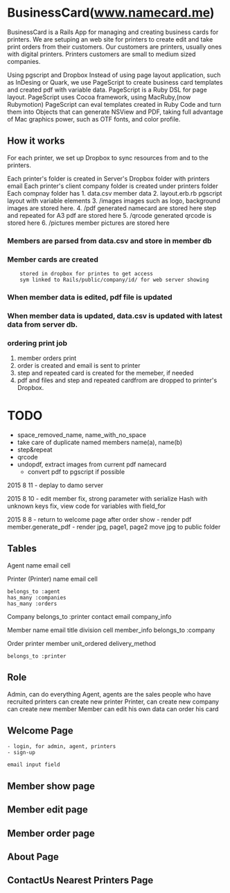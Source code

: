 # BusinessCard(www.namecard.me)

BusinessCard is a Rails App for managing and creating business cards for printers. We are setuping an web site for printers to create edit and take print orders from their customers.
Our customers are printers, usually ones with digital printers.
Printers customers are small to medium sized companies.

Using pgscript and Dropbox
Instead of using page layout application, such as InDesing or Quark, we use PageScript to create business card templates and created pdf with variable data. PageScript is a Ruby DSL for page layout.
PageScript uses Cocoa framework, using MacRuby,(now Rubymotion)
PageScript can eval templates created in Ruby Code and turn them into Objects that can generate NSView and PDF, taking full advantage of Mac graphics power, such as OTF fonts, and color profile.

## How it works
For each printer, we set up Dropbox to sync resources from and to the printers. 

Each printer's folder is created in Server's Dropbox folder with printers email
Each printer's client company folder is created under printers folder
Each compnay folder has 
	1. data.csv
		member data
	2. layout.erb.rb
		pgscript layout with variable elements
	3. /images
		images such as logo, background images are stored here.
	4. /pdf
		generated namecard are stored here
		step and repeated for A3 pdf are stored here
	5. /qrcode
		generated qrcode is stored here
	6. /pictures
		member pictures are stored here
		
### Members are parsed from data.csv and store in member db
### Member cards are created
		stored in dropbox for printes to get access
		sym linked to Rails/public/company/id/ for web server showing
### When member data is edited, pdf file is updated
### When member data is updated, data.csv is updated with latest data from server db.

### ordering print job
1. member orders print 
1. order is created and email is sent to printer
1. step and repeated card is created for the memeber, if needed
1. pdf and files and step and repeated cardfrom are dropped to printer's Dropbox.


# TODO
- space_removed_name, name_with_no_space
- take care of duplicate named members name(a), name(b)
- step&repeat
- qrcode
- undopdf, extract images from current pdf namecard
	- convert pdf to pgscript if possible


2015 8 11
	- deplay to damo server
	
2015 8 10
	- edit member
		fix, strong parameter with serialize Hash with unknown keys
		fix, view code for variables with field_for
		
2015 8 8
	- return to welcome page after order show
	- render pdf
		member.generate_pdf
	- render jpg, page1, page2
		move jpg to public folder
		
	
## Tables
Agent
	name
	email
	cell
	
Printer (Printer)
	name
	email
	cell
	
	belongs_to :agent
	has_many :companies
	has_many :orders

Company
	belongs_to :printer
	contact
	email
	company_info
	
Member
	name
	email
	title
	division
	cell
	member_info
	belongs_to :company

Order
	printer
	member
	unit_ordered
	delivery_method

	belongs_to :printer


## Role
Admin, 
	can do everything
Agent, 
	agents are the sales people who have recruited printers
	can create new printer
Printer, 
	can create new company
	can create new member
Member
	can edit his own data
	can order his card
	
## Welcome Page
	- login, for admin, agent, printers
	- sign-up
	
	email input field

## Member show page
## Member edit page

## Member order page

## About Page

## ContactUs Nearest Printers Page









